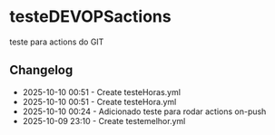 # testeDEVOPSactions
teste para actions do GIT

## Changelog
- 2025-10-10 00:51 - Create testeHoras.yml
- 2025-10-10 00:51 - Create testeHora.yml
- 2025-10-10 00:24 - Adicionado teste para rodar actions on-push
- 2025-10-09 23:10 - Create testemelhor.yml

